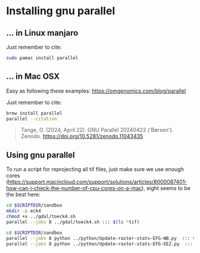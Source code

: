 # Installing gnu parallel

## ... in Linux manjaro

Just remember to cite:

```sh
sudo pamac install parallel  

```
## ... in Mac OSX

Easy as following these examples: https://omgenomics.com/blog/parallel

Just remember to cite:

```sh
brew install parallel 
parallel --citation
```

> Tange, O. (2024, April 22). GNU Parallel 20240422 ('Børsen'). Zenodo. https://doi.org/10.5281/zenodo.11043435

## Using gnu parallel
To run a script for reprojecting all tif files, just make sure we use enough cores (https://support.macincloud.com/support/solutions/articles/8000087401-how-can-i-check-the-number-of-cpu-cores-on-a-mac), eight seems to be the best here:

```sh
cd $SCRIPTDIR/sandbox
mkdir -p eck4
chmod +x ../gdal/toeck4.sh 
parallel --jobs 8 ../gdal/toeck4.sh ::: $(ls *tif)
```

```sh
cd $SCRIPTDIR/sandbox
parallel --jobs 8 python ../python/Update-raster-stats-EFG-WB.py  ::: $(ls *tif)
parallel --jobs 8 python ../python/Update-raster-stats-EFG-EEZ.py  ::: $(ls *tif)
```